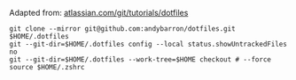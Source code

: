 Adapted from: [atlassian.com/git/tutorials/dotfiles](https://www.atlassian.com/git/tutorials/dotfiles)

```shell
git clone --mirror git@github.com:andybarron/dotfiles.git $HOME/.dotfiles
git --git-dir=$HOME/.dotfiles config --local status.showUntrackedFiles no
git --git-dir=$HOME/.dotfiles --work-tree=$HOME checkout # --force
source $HOME/.zshrc
```
